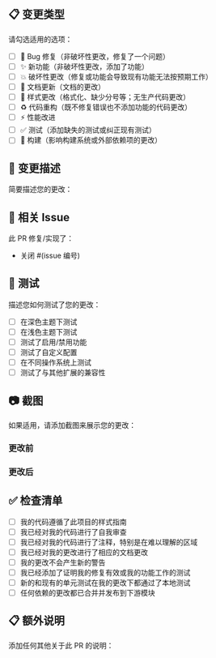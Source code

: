 ## 📋 变更类型

请勾选适用的选项：

- [ ] 🐛 Bug 修复（非破坏性更改，修复了一个问题）
- [ ] ✨ 新功能（非破坏性更改，添加了功能）
- [ ] 💥 破坏性更改（修复或功能会导致现有功能无法按预期工作）
- [ ] 📝 文档更新（文档的更改）
- [ ] 🎨 样式更改（格式化、缺少分号等；无生产代码更改）
- [ ] ♻️ 代码重构（既不修复错误也不添加功能的代码更改）
- [ ] ⚡ 性能改进
- [ ] ✅ 测试（添加缺失的测试或纠正现有测试）
- [ ] 🔧 构建（影响构建系统或外部依赖项的更改）

## 📝 变更描述

简要描述您的更改：

## 🔗 相关 Issue

此 PR 修复/实现了：

- 关闭 #(issue 编号)

## 🧪 测试

描述您如何测试了您的更改：

- [ ] 在深色主题下测试
- [ ] 在浅色主题下测试
- [ ] 测试了启用/禁用功能
- [ ] 测试了自定义配置
- [ ] 在不同操作系统上测试
- [ ] 测试了与其他扩展的兼容性

## 📷 截图

如果适用，请添加截图来展示您的更改：

### 更改前
<!-- 添加更改前的截图 -->

### 更改后
<!-- 添加更改后的截图 -->

## ✅ 检查清单

- [ ] 我的代码遵循了此项目的样式指南
- [ ] 我已经对我的代码进行了自我审查
- [ ] 我已经对我的代码进行了注释，特别是在难以理解的区域
- [ ] 我已经对我的更改进行了相应的文档更改
- [ ] 我的更改不会产生新的警告
- [ ] 我已经添加了证明我的修复有效或我的功能工作的测试
- [ ] 新的和现有的单元测试在我的更改下都通过了本地测试
- [ ] 任何依赖的更改都已合并并发布到下游模块

## 📋 额外说明

添加任何其他关于此 PR 的说明：